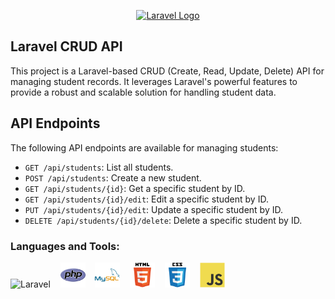 <p align="center"><a href="https://laravel.com" target="_blank"><img src="https://raw.githubusercontent.com/laravel/art/master/logo-lockup/5%20SVG/2%20CMYK/1%20Full%20Color/laravel-logolockup-cmyk-red.svg" width="400" alt="Laravel Logo"></a></p>

## Laravel CRUD API

This project is a Laravel-based CRUD (Create, Read, Update, Delete) API for managing student records. It leverages Laravel's powerful features to provide a robust and scalable solution for handling student data.

## API Endpoints

The following API endpoints are available for managing students:

-   `GET /api/students`: List all students.
-   `POST /api/students`: Create a new student.
-   `GET /api/students/{id}`: Get a specific student by ID.
-   `GET /api/students/{id}/edit`: Edit a specific student by ID.
-   `PUT /api/students/{id}/edit`: Update a specific student by ID.
-   `DELETE /api/students/{id}/delete`: Delete a specific student by ID.

<h3 align="left">Languages and Tools:</h3>
<p align="left">
	<span>
		<img src="https://www.svgrepo.com/show/353985/laravel.svg" alt="Laravel" width="40" height="40" />
	</span>&nbsp;&nbsp;
	<span>
		<img src="https://raw.githubusercontent.com/devicons/devicon/master/icons/php/php-original.svg" alt="php" width="40" height="40" />
	</span>&nbsp;&nbsp;
	<span>
		<img src="https://raw.githubusercontent.com/devicons/devicon/master/icons/mysql/mysql-original-wordmark.svg" alt="mysql" width="40" height="40" />
	</span>&nbsp;&nbsp;
    <span>
		<img src="https://raw.githubusercontent.com/devicons/devicon/master/icons/html5/html5-original-wordmark.svg" alt="html5" width="40" height="40" />
	</span>&nbsp;&nbsp;
	<span>
		<img src="https://raw.githubusercontent.com/devicons/devicon/master/icons/css3/css3-original-wordmark.svg" alt="css3" width="40" height="40" />
	</span>&nbsp;&nbsp;
	<span>
		<img src="https://raw.githubusercontent.com/devicons/devicon/master/icons/javascript/javascript-original.svg" alt="javascript" width="40" height="40" />
	</span>&nbsp;&nbsp;
</p>
